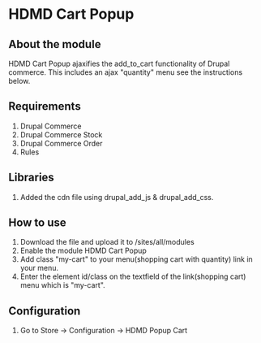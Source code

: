 # HDMD Cart Popup

## About the module
HDMD Cart Popup ajaxifies the add_to_cart functionality of Drupal commerce. This includes an ajax "quantity" menu see the instructions below.


## Requirements
1. Drupal Commerce
2. Drupal Commerce Stock
3. Drupal Commerce Order
4. Rules

## Libraries
1. Added the cdn file using drupal_add_js & drupal_add_css.

## How to use
1. Download the file and upload it to /sites/all/modules
2. Enable the module HDMD Cart Popup
3. Add class "my-cart" to your menu(shopping cart with quantity) link in your menu.
4. Enter the element id/class on the textfield of the link(shopping cart) menu which is "my-cart".

## Configuration
1. Go to Store -> Configuration -> HDMD Popup Cart


<!-- This project was sponsored by <a href="http://halcyonwebdesign.com.ph"> Halcyon Web Design </a> -->
